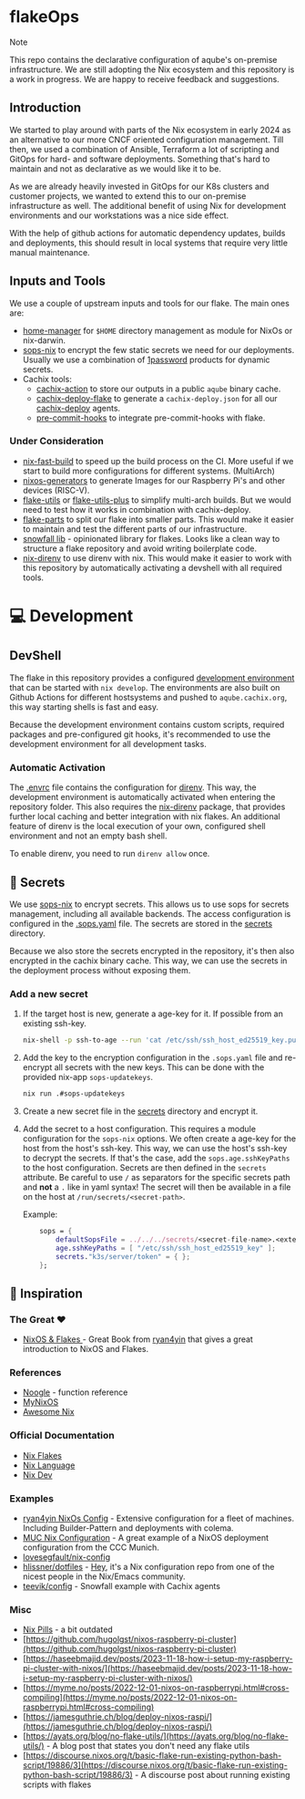 # flakeOps

> [!NOTE]
> This repo contains the declarative configuration of aqube's on-premise infrastructure. We are still adopting the Nix ecosystem and this repository is a work in progress. We are happy to receive feedback and suggestions.

## Introduction

We started to play around with parts of the Nix ecosystem in early 2024 as an alternative to our more CNCF oriented configuration management. Till then, we used a combination of Ansible, Terraform a lot of scripting and GitOps for hard- and software deployments. Something that's hard to maintain and not as declarative as we would like it to be.

As we are already heavily invested in GitOps for our K8s clusters and customer projects, we wanted to extend this to our on-premise infrastructure as well. The additional benefit of using Nix for development environments and our workstations was a nice side effect.

With the help of github actions for automatic dependency updates, builds and deployments, this should result in local systems that require very little manual maintenance.

## Inputs and Tools
We use a couple of upstream inputs and tools for our flake. The main ones are:

- [home-manager](https://github.com/nix-community/home-manager) for `$HOME` directory management as module for NixOs or nix-darwin.
- [sops-nix](https://github.com/Mic92/sops-nix) to encrypt the few static secrets we need for our deployments. Usually we use a combination of [1password](https://1password.com/) products for dynamic secrets.
- Cachix tools:
  - [cachix-action](https://github.com/cachix/cachix-action) to store our outputs in a public `aqube` binary cache.
  - [cachix-deploy-flake](https://github.com/cachix/cachix-deploy-flake) to generate a `cachix-deploy.json` for all our [cachix-deploy](https://docs.cachix.org/deploy/) agents.
  - [pre-commit-hooks](https://github.com/cachix/pre-commit-hooks.nix) to integrate pre-commit-hooks with flake.

### Under Consideration
- [nix-fast-build](https://github.com/Mic92/nix-fast-build) to speed up the build process on the CI. More useful if we start to build more configurations for different systems. (MultiArch)
- [nixos-generators](https://github.com/nix-community/nixos-generators) to generate Images for our Raspberry Pi's and other devices (RISC-V).
- [flake-utils](https://github.com/numtide/flake-utils) or [flake-utils-plus](https://github.com/gytis-ivaskevicius/flake-utils-plus) to simplify multi-arch builds. But we would need to test how it works in combination with cachix-deploy.
- [flake-parts](https://github.com/hercules-ci/flake-parts) to split our flake into smaller parts. This would make it easier to maintain and test the different parts of our infrastructure.
- [snowfall lib](https://github.com/snowfallorg/lib) - opinionated library for flakes. Looks like a clean way to structure a flake repository and avoid writing boilerplate code.
- [nix-direnv](https://github.com/nix-community/nix-direnv) to use direnv with nix. This would make it easier to work with this repository by automatically activating a devshell with all required tools.

# 💻 Development

## DevShell

The flake in this repository provides a configured [development environment](https://nixos.wiki/wiki/Development_environment_with_nix-shell#nix_develop) that can be started with `nix develop`. 
The environments are also built on Github Actions for different hostsystems and pushed to `aqube.cachix.org`, this way starting shells is fast and easy.

Because the development environment contains custom scripts, required packages and pre-configured git hooks, it's recommended to use the development environment for all development tasks.

### Automatic Activation

The [.envrc](./.envrc) file contains the configuration for [direnv](https://direnv.net/). This way, the development environment is automatically activated when entering the repository folder. This also requires the [nix-direnv](https://github.com/nix-community/nix-direnv) package, that provides further local caching and better integration with nix flakes.
An additional feature of direnv is the local execution of your own, configured shell environment and not an empty bash shell.

To enable direnv, you need to run `direnv allow` once.

## 🔐 Secrets

We use [sops-nix](https://github.com/Mic92/sops-nix) to encrypt secrets. This allows us to use sops for secrets management, including all available backends. The access configuration is configured in the [.sops.yaml](./.sops.yaml) file. The secrets are stored in the [secrets](./secrets) directory.

Because we also store the secrets encrypted in the repository, it's then also encrypted in the cachix binary cache. This way, we can use the secrets in the deployment process without exposing them.

### Add a new secret
1. If the target host is new, generate a age-key for it. If possible from an existing ssh-key.
    ```bash
    nix-shell -p ssh-to-age --run 'cat /etc/ssh/ssh_host_ed25519_key.pub | ssh-to-age'
    ```
2. Add the key to the encryption configuration in the `.sops.yaml` file and re-encrypt all secrets with the new keys. This can be done with the provided nix-app `sops-updatekeys`.
    ```bash
    nix run .#sops-updatekeys
    ```
3. Create a new secret file in the [secrets](./secrets) directory and encrypt it.
4. Add the secret to a host configuration. This requires a module configuration for the `sops-nix` options. We often create a age-key for the host from the host's ssh-key. This way, we can use the host's ssh-key to decrypt the secrets. If that's the case, add the `sops.age.sshKeyPaths` to the host configuration. Secrets are then defined in the `secrets` attribute. Be careful to use `/` as separators for the specific secrets path and **not** a `.` like in yaml syntax! The secret will then be available in a file on the host at `/run/secrets/<secret-path>`. 

    Example:

    ```nix
        sops = {
            defaultSopsFile = ../../../secrets/<secret-file-name>.<extension>;
            age.sshKeyPaths = [ "/etc/ssh/ssh_host_ed25519_key" ];
            secrets."k3s/server/token" = { };
        };
    ```

## 🙏 Inspiration

### The Great ❤️
- [NixOS & Flakes ](https://nixos-and-flakes.thiscute.world/preface) - Great Book from [ryan4yin](https://github.com/ryan4yin) that gives a great introduction to NixOS and Flakes.

### References
- [Noogle](https://noogle.dev/) - function reference
- [MyNixOS](https://mynixos.com/)
- [Awesome Nix](https://github.com/nix-community/awesome-nix)

### Official Documentation
- [Nix Flakes](https://nixos.wiki/wiki/Flakes)
- [Nix Language](https://nixos.org/manual/nix/stable/language/)
- [Nix Dev](https://nix.dev/)

### Examples

- [ryan4yin NixOs Config](https://github.com/ryan4yin/nix-config) - Extensive configuration for a fleet of machines. Including Builder-Pattern and deployments with colema.
- [MUC Nix Configuration](https://gitea.muc.ccc.de/muccc/nixos-deployment) - A great example of a NixOS deployment configuration from the CCC Munich.
- [lovesegfault/nix-config](https://github.com/lovesegfault/nix-config)
- [hlissner/dotfiles](https://github.com/hlissner/dotfiles) - [Hey](https://www.youtube.com/watch?v=ZZ5LpwO-An4), it's a Nix configuration repo from one of the nicest people in the Nix/Emacs community.
- [teevik/config](https://github.com/teevik/Config) - Snowfall example with Cachix agents

### Misc

- [Nix Pills](https://nixos.org/guides/nix-pills/index.html) - a bit outdated
- [https://github.com/hugolgst/nixos-raspberry-pi-cluster](https://github.com/hugolgst/nixos-raspberry-pi-cluster)
- [https://haseebmajid.dev/posts/2023-11-18-how-i-setup-my-raspberry-pi-cluster-with-nixos/](https://haseebmajid.dev/posts/2023-11-18-how-i-setup-my-raspberry-pi-cluster-with-nixos/)
- [https://myme.no/posts/2022-12-01-nixos-on-raspberrypi.html#cross-compiling](https://myme.no/posts/2022-12-01-nixos-on-raspberrypi.html#cross-compiling)
- [https://jamesguthrie.ch/blog/deploy-nixos-raspi/](https://jamesguthrie.ch/blog/deploy-nixos-raspi/)
- [https://ayats.org/blog/no-flake-utils/](https://ayats.org/blog/no-flake-utils/) - A blog post that states you don't need any flake utils
- [https://discourse.nixos.org/t/basic-flake-run-existing-python-bash-script/19886/3](https://discourse.nixos.org/t/basic-flake-run-existing-python-bash-script/19886/3) - A discourse post about running existing scripts with flakes

